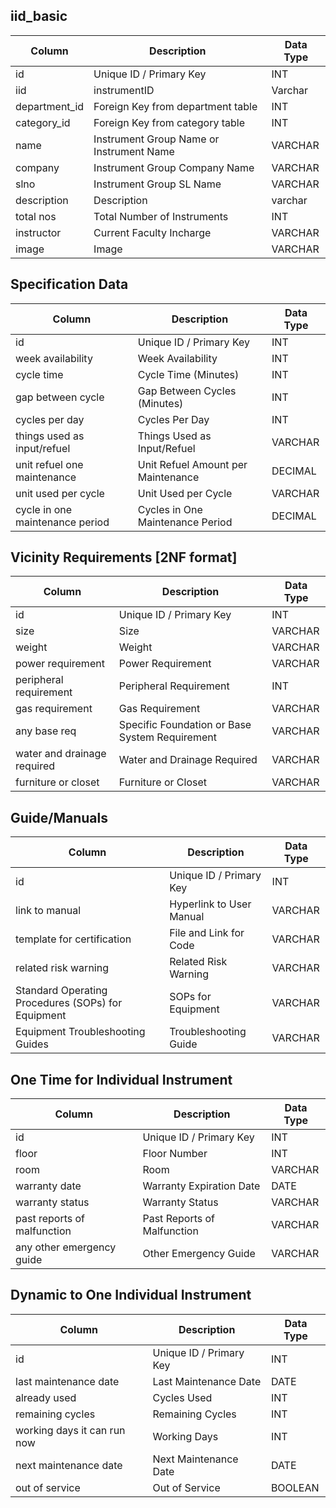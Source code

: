 ## iid_basic
| Column | Description | Data Type |
|--------|-------------|-----------|
| id | Unique ID / Primary Key | INT |
| iid | instrumentID | Varchar |
| department_id | Foreign Key from department table | INT |
| category_id | Foreign Key from category table | INT |
| name | Instrument Group Name or Instrument Name | VARCHAR |
| company | Instrument Group Company Name | VARCHAR |
| slno | Instrument Group SL Name | VARCHAR |
| description | Description | varchar |
| total nos | Total Number of Instruments | INT |
| instructor | Current Faculty Incharge | VARCHAR |
| image | Image | VARCHAR |

## Specification Data
| Column | Description | Data Type |
|--------|-------------|-----------|
| id | Unique ID / Primary Key | INT |
| week availability | Week Availability | INT |
| cycle time | Cycle Time (Minutes) | INT |
| gap between cycle | Gap Between Cycles (Minutes) | INT |
| cycles per day | Cycles Per Day | INT |
| things used as input/refuel | Things Used as Input/Refuel | VARCHAR |
| unit refuel one maintenance | Unit Refuel Amount per Maintenance | DECIMAL |
| unit used per cycle | Unit Used per Cycle | VARCHAR |
| cycle in one maintenance period | Cycles in One Maintenance Period | DECIMAL |

## Vicinity Requirements [2NF format]
| Column | Description | Data Type |
|--------|-------------|-----------|
| id | Unique ID / Primary Key | INT |
| size | Size | VARCHAR |
| weight | Weight | VARCHAR |
| power requirement | Power Requirement | VARCHAR |
| peripheral requirement | Peripheral Requirement | INT | Foreign Key from peripherals table |
| gas requirement | Gas Requirement | VARCHAR |
| any base req | Specific Foundation or Base System Requirement | VARCHAR |
| water and drainage required | Water and Drainage Required | VARCHAR |
| furniture or closet | Furniture or Closet | VARCHAR |

## Guide/Manuals
| Column | Description | Data Type |
|--------|-------------|-----------|
| id | Unique ID / Primary Key | INT |
| link to manual | Hyperlink to User Manual | VARCHAR |
| template for certification | File and Link for Code | VARCHAR |
| related risk warning | Related Risk Warning | VARCHAR |
| Standard Operating Procedures (SOPs) for Equipment | SOPs for Equipment | VARCHAR |
| Equipment Troubleshooting Guides | Troubleshooting Guide | VARCHAR |

## One Time for Individual Instrument
| Column | Description | Data Type |
|--------|-------------|-----------|
| id | Unique ID / Primary Key | INT |
| floor | Floor Number | INT |
| room | Room | VARCHAR
| warranty date | Warranty Expiration Date | DATE |
| warranty status | Warranty Status | VARCHAR |
| past reports of malfunction | Past Reports of Malfunction | VARCHAR |
| any other emergency guide | Other Emergency Guide | VARCHAR |

## Dynamic to One Individual Instrument
| Column | Description | Data Type |
|--------|-------------|-----------|
| id | Unique ID / Primary Key | INT |
| last maintenance date | Last Maintenance Date | DATE |
| already used | Cycles Used | INT |
| remaining cycles | Remaining Cycles | INT |
| working days it can run now | Working Days | INT |
| next maintenance date | Next Maintenance Date | DATE |
| out of service | Out of Service | BOOLEAN |
